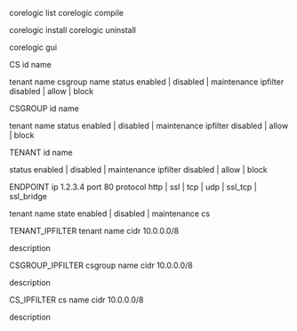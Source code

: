 corelogic list
corelogic compile

corelogic install
corelogic uninstall

corelogic gui




CS
id                  name

tenant              name
csgroup             name
status              enabled | disabled | maintenance
ipfilter            disabled | allow | block


CSGROUP
id                  name

tenant              name
status              enabled | disabled | maintenance
ipfilter            disabled | allow | block


TENANT
id                  name

status              enabled | disabled | maintenance
ipfilter            disabled | allow | block


ENDPOINT
ip                  1.2.3.4
port                80
protocol            http | ssl | tcp | udp | ssl_tcp | ssl_bridge

tenant              name
state               enabled | disabled | maintenance
cs



TENANT_IPFILTER
tenant              name
cidr                10.0.0.0/8

description


CSGROUP_IPFILTER
csgroup             name
cidr                10.0.0.0/8

description


CS_IPFILTER
cs                  name
cidr                10.0.0.0/8

description